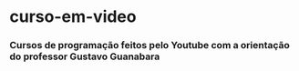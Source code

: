 # curso-em-video
### Cursos de programação feitos pelo Youtube com a orientação do professor Gustavo Guanabara
